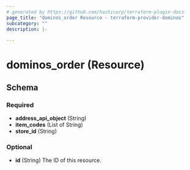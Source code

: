 ```yaml
---
# generated by https://github.com/hashicorp/terraform-plugin-docs
page_title: "dominos_order Resource - terraform-provider-dominos"
subcategory: ""
description: |-
  
---
```


# dominos_order (Resource)





<!-- schema generated by tfplugindocs -->
## Schema

### Required

- **address_api_object** (String)
- **item_codes** (List of String)
- **store_id** (String)

### Optional

- **id** (String) The ID of this resource.


